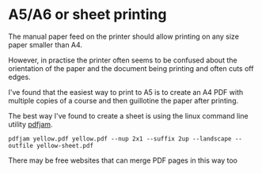 # A5/A6 or sheet printing

The manual paper feed on the printer should allow printing on any size paper smaller
than A4.

However, in practise the printer often seems to be confused about the orientation
of the paper and the document being printing and often cuts off edges.

I've found that the easiest way to print to A5 is to create an A4 PDF with multiple
copies of a course and then guillotine the paper after printing. 

The best way I've found to create a sheet is using the linux command line utility [pdfjam](https://github.com/rrthomas/pdfjam).

```shell
pdfjam yellow.pdf yellow.pdf --nup 2x1 --suffix 2up --landscape --outfile yellow-sheet.pdf
```

There may be free websites that can merge PDF pages in this way too
